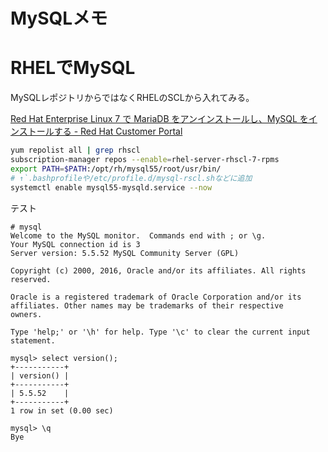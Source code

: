 # MySQLメモ

# RHELでMySQL

MySQLレポジトリからではなくRHELのSCLから入れてみる。

[Red Hat Enterprise Linux 7 で MariaDB をアンインストールし、MySQL をインストールする - Red Hat Customer Portal](https://access.redhat.com/ja/solutions/1549463)

```sh
yum repolist all | grep rhscl
subscription-manager repos --enable=rhel-server-rhscl-7-rpms
export PATH=$PATH:/opt/rh/mysql55/root/usr/bin/
# ↑`.bashprofileや/etc/profile.d/mysql-rscl.shなどに追加
systemctl enable mysql55-mysqld.service --now
```

テスト

```
# mysql
Welcome to the MySQL monitor.  Commands end with ; or \g.
Your MySQL connection id is 3
Server version: 5.5.52 MySQL Community Server (GPL)

Copyright (c) 2000, 2016, Oracle and/or its affiliates. All rights reserved.

Oracle is a registered trademark of Oracle Corporation and/or its
affiliates. Other names may be trademarks of their respective
owners.

Type 'help;' or '\h' for help. Type '\c' to clear the current input statement.

mysql> select version();
+-----------+
| version() |
+-----------+
| 5.5.52    |
+-----------+
1 row in set (0.00 sec)

mysql> \q
Bye
```
